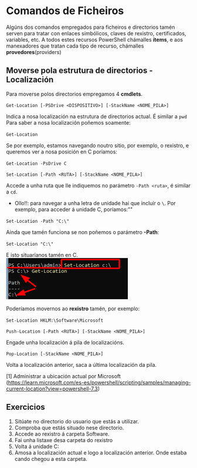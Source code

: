 # Comandos de Ficheiros

Algúns dos comandos empregados para ficheiros e directorios tamén serven para tratar con enlaces simbólicos, claves de rexistro, certificados, variables, etc. A todos estes recursos PowerShell chámalles **ítems**, e aos manexadores que tratan cada tipo de recurso, chámalles **provedores**(providers)

## Moverse pola estrutura de directorios - Localización
Para moverse polos directorios empregamos 4 **cmdlets**.
```console
Get-Location [-PSDrive <DISPOSITIVO>] [-StackName <NOME_PILA>]
```
Indica a nosa localización na estrutura de directorios actual. É similar a `pwd`
Para saber a nosa localización poñemos soamente:

`Get-Location`

Se por exemplo, estamos navegando noutro sitio, por exemplo, o rexistro, e queremos ver a nosa posición en C poríamos:

`Get-Location -PsDrive C`

```console
Set-Location [-Path <RUTA>] [-StackName <NOME_PILA>]
```
Accede a unha ruta que lle indiquemos no parámetro `-Path <ruta>`, é similar a `cd`.

- Ollo!!: para navegar a unha letra de unidade hai que incluír o `\`. Por exemplo, para acceder á unidade C, poríamos:""

`Set-Location -Path "C:\"`

Ainda que tamén funciona se non poñemos o parámetro **-Path**:

`Set-Location "C:\"`

E isto situaríanos tamén en C.
!["Imaxe Set-Location c:\"](images\setlocation.png)

Poderíamos movernos ao **rexistro** tamén, por exemplo:

`Set-Location HKLM:\Software\Microsoft`

```console
Push-Location [-Path <RUTA>] [-StackName <NOME_PILA>]
```
Engade unha localización á pila de localizacións.
```console
Pop-Location [-StackName <NOME_PILA>]
```
Volta a localización anterior, saca a última localización da pila.


[1] Administrar a ubicación actual por Microsoft (https://learn.microsoft.com/es-es/powershell/scripting/samples/managing-current-location?view=powershell-7.3)

## Exercicios
1. Sitúate no directorio do usuario que estás a utilizar.
1. Comproba que estás situado nese directorio.
1. Accede ao rexistro á carpeta Software.
1. Fai unha listaxe desa carpeta do rexistro
1. Volta á unidade C:
1. Amosa a localización actual e logo a localización anterior. Onde estaba cando chegou a esta carpeta.


